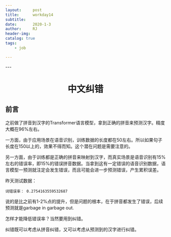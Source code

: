 ```yaml
---
layout:     post
title:      workday14
subtitle:   
date:       2020-1-3
author:     RJ
header-img: 
catalog: true
tags:
    - job

---
```

<p id = "build"></p>
---

<center><h1>中文纠错</h1></center>

## 前言
之前做了拼音到汉字的Transformer语言模型，拿到正确的拼音来预测汉字。精度大概在96%左右。

一方面，由于应用场景在语音识别，训练数据的长度都在50左右。所以如果句子长度在150以上的，效果不得而知。这个潜在问题是需要注意的。

另一方面，由于训练都是正确的拼音来映射到汉字，而真实场景是语音识别有15%左右的错误率，即15%的错误拼音数据。当拿到这有一定错误的语音识别数据，语言模型一预测就注定会发生错误，而且可能会进一步预测错误，产生累积误差。

昨天测试数据：

```
词错误率： 0.2754163559532687
```
说的是比之前有1-2%点的提升，但是问题的根本，在于拼音都发生了错误，后续预测就是garbage in garbage out.

怎样才能降低错误率？当然要用到纠错。

纠错既可以考虑从拼音纠错，又可以考虑从预测到的汉字进行纠错。
